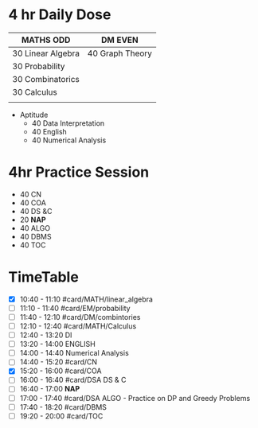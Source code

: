 # 4 hr Daily Dose
| MATHS **ODD**     | DM **EVEN**     |
| ----------------- | --------------- |
| 30 Linear Algebra | 40 Graph Theory |
| 30 Probability    |                 |
| 30 Combinatorics  |                 |
| 30 Calculus       |                 |
|                   |                 |

- Aptitude
	- 40 Data Interpretation
	- 40 English
	- 40 Numerical Analysis 

# 4hr Practice Session
- 40 CN
- 40 COA
- 40 DS &C
- 20 **NAP**
- 40 ALGO
- 40 DBMS
- 40 TOC
  
# TimeTable 
- [x] 10:40 - 11:10 #card/MATH/linear_algebra
- [ ] 11:10 - 11:40 #card/EM/probability
- [ ] 11:40 - 12:10 #card/DM/combintories
- [ ] 12:10 - 12:40 #card/MATH/Calculus
- [ ] 12:40 - 13:20 DI
- [ ] 13:20 - 14:00 ENGLISH
- [ ] 14:00 - 14:40 Numerical Analysis
- [ ] 14:40 - 15:20 #card/CN
- [x] 15:20 - 16:00 #card/COA
- [ ] 16:00 - 16:40 #card/DSA DS & C
- [ ] 16:40 - 17:00 **NAP**
- [ ] 17:00 - 17:40 #card/DSA ALGO - Practice on DP and Greedy Problems
- [ ] 17:40 - 18:20 #card/DBMS
- [ ] 19:20 - 20:00 #card/TOC
